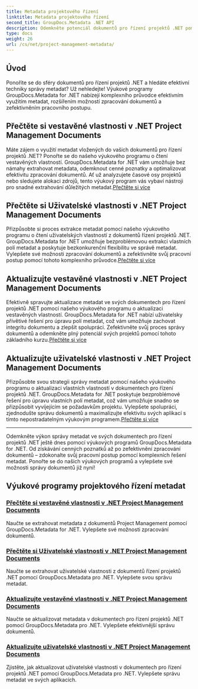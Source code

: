 ```yaml
---
title: Metadata projektového řízení
linktitle: Metadata projektového řízení
second_title: GroupDocs.Metadata .NET API
description: Odemkněte potenciál dokumentů pro řízení projektů .NET pomocí výukových programů GroupDocs.Metadata pro .NET. Extrahujte, aktualizujte a spravujte metadata bez námahy.
type: docs
weight: 26
url: /cs/net/project-management-metadata/
---
```


## Úvod

Ponoříte se do sféry dokumentů pro řízení projektů .NET a hledáte efektivní techniky správy metadat? Už nehledejte! Výukové programy GroupDocs.Metadata for .NET nabízejí komplexního průvodce efektivním využitím metadat, rozšířením možností zpracování dokumentů a zefektivněním pracovního postupu.

## Přečtěte si vestavěné vlastnosti v .NET Project Management Documents

 Máte zájem o využití metadat vložených do vašich dokumentů pro řízení projektů .NET? Ponořte se do našeho výukového programu o čtení vestavěných vlastností. GroupDocs.Metadata for .NET vám umožňuje bez námahy extrahovat metadata, odemknout cenné poznatky a optimalizovat efektivitu zpracování dokumentů. Ať už analyzujete časové osy projektů nebo sledujete alokaci zdrojů, tento výukový program vás vybaví nástroji pro snadné extrahování důležitých metadat.[Přečtěte si více](./read-built-in-properties-project-management-documents/)

## Přečtěte si Uživatelské vlastnosti v .NET Project Management Documents

 Přizpůsobte si proces extrakce metadat pomocí našeho výukového programu o čtení uživatelských vlastností z dokumentů řízení projektů .NET. GroupDocs.Metadata for .NET umožňuje bezproblémovou extrakci vlastních polí metadat a poskytuje bezkonkurenční flexibilitu ve správě metadat. Vylepšete své možnosti zpracování dokumentů a zefektivněte svůj pracovní postup pomocí tohoto komplexního průvodce.[Přečtěte si více](./read-custom-properties-project-management-documents/)

## Aktualizujte vestavěné vlastnosti v .NET Project Management Documents

 Efektivně spravujte aktualizace metadat ve svých dokumentech pro řízení projektů .NET pomocí našeho výukového programu o aktualizaci vestavěných vlastností. GroupDocs.Metadata for .NET nabízí uživatelsky přívětivé řešení pro úpravu polí metadat, což vám umožňuje zachovat integritu dokumentu a zlepšit spolupráci. Zefektivněte svůj proces správy dokumentů a odemkněte plný potenciál svých projektů pomocí tohoto základního kurzu.[Přečtěte si více](./update-built-in-properties-project-management-documents/)

## Aktualizujte uživatelské vlastnosti v .NET Project Management Documents

Přizpůsobte svou strategii správy metadat pomocí našeho výukového programu o aktualizaci vlastních vlastností v dokumentech pro řízení projektů .NET. GroupDocs.Metadata for .NET poskytuje bezproblémové řešení pro úpravu vlastních polí metadat, což vám umožňuje snadno se přizpůsobit vyvíjejícím se požadavkům projektu. Vylepšete spolupráci, zjednodušte správu dokumentů a maximalizujte efektivitu svých aplikací s tímto nepostradatelným výukovým programem.[Přečtěte si více](./update-custom-properties-project-management-documents/)

----

Odemkněte výkon správy metadat ve svých dokumentech pro řízení projektů .NET ještě dnes pomocí výukových programů GroupDocs.Metadata for .NET. Od získávání cenných poznatků až po zefektivnění zpracování dokumentů – zdokonalte svůj pracovní postup pomocí komplexních řešení metadat. Ponořte se do našich výukových programů a vylepšete své možnosti správy dokumentů již nyní!
## Výukové programy projektového řízení metadat
### [Přečtěte si vestavěné vlastnosti v .NET Project Management Documents](./read-built-in-properties-project-management-documents/)
Naučte se extrahovat metadata z dokumentů Project Management pomocí GroupDocs.Metadata for .NET. Vylepšete své možnosti zpracování dokumentů.
### [Přečtěte si Uživatelské vlastnosti v .NET Project Management Documents](./read-custom-properties-project-management-documents/)
Naučte se extrahovat uživatelské vlastnosti z dokumentů řízení projektů .NET pomocí GroupDocs.Metadata pro .NET. Vylepšete svou správu metadat.
### [Aktualizujte vestavěné vlastnosti v .NET Project Management Documents](./update-built-in-properties-project-management-documents/)
Naučte se aktualizovat metadata v dokumentech pro řízení projektů .NET pomocí GroupDocs.Metadata pro .NET. Vylepšete efektivnější správu dokumentů.
### [Aktualizujte uživatelské vlastnosti v .NET Project Management Documents](./update-custom-properties-project-management-documents/)
Zjistěte, jak aktualizovat uživatelské vlastnosti v dokumentech pro řízení projektů .NET pomocí GroupDocs.Metadata pro .NET. Vylepšete správu metadat ve svých aplikacích.